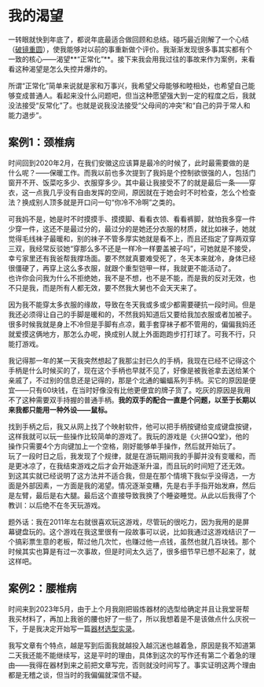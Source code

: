# 我的渴望

一转眼就快到年底了，都说年底最适合做回顾和总结。碰巧最近刚解了一个心结（[破镜重圆](./2024-10-18-破镜重圆.md)），使我能够对以前的事重新做个评价。我渐渐发现很多事其实都有个一致的核心——渴望**“正常化”**。接下来我会用我过往的事故来作为案例，来看看这种渴望是怎么失控并爆炸的。

所谓“正常化”简单来说就是家和万事兴，我希望父母能够和睦相处，也希望自己能够变成普通人。看起来没什么问题吧，但当这种愿望强大到一定的程度之后，我就没法接受“反常化”了。也就是说我没法接受“父母间的冲突”和“自己的异于常人和能力退步”。

## 案例1：颈椎病

时间回到2020年2月，在我们安徽这应该算是最冷的时候了，此时最需要做的是什么呢？——保暖工作。而我以前也多次提到了我妈是个控制欲很强的人，包括门窗开不开、饭菜吃多少、衣服穿多少。其中最让我接受不了的就是最后一条——穿衣，这一点我几乎没有自由发挥的空间，原因就在于她会时不时检查，怎么个检查法？换成别人顶多就是开口问一句“你冷不冷啊”之类的。

可我妈不是，她是时不时摸摸手、摸摸脚、看看衣领、看看裤脚，就怕我多穿一件少穿一件，这还不是最过分的，最过分的是她还分衣服的材质，就比如袜子，她就觉得毛线袜子最暖和，别的袜子不管多厚实她就是看不上，而且还指定了穿两双穿三双，我经常反驳她“穿那么多不还是一样冷一样要盖被子吗”，可她就是不接受，幸亏家里还有我爸帮我撑场面。要不然就真要难受死了，冬天本来就冷，身体已经很僵硬了，再穿上这么多衣服，就跟个重型铠甲一样，我就更不能活动了。  
也许你会问我为什么不拒绝她，我不是不想，也不是不能，而是我的反对无效，也不只是我，而是所有人都无效，要不然我大舅也不会天天来了。

因为我不能穿太多衣服的缘故，导致在冬天我或多或少都需要硬抗一段时间。但是我还必须得让自己的手脚是暖和的，不然我妈知道后又要给我加衣服或者加被子。很多时候我就是身上不冷但是手脚有点凉，戴手套穿袜子都不管用的，偏偏我妈还就爱摸这俩地方，那怎么办呢，换成别人就上外面跑跑步打打球了。可我不行，只能打游戏。

我记得那一年的某一天我突然想起了我那尘封已久的手柄，我现在已经不记得这个手柄是什么时候买的了，现在这个手柄也早就不见了，好像是被我爸拿去送给某个亲戚了，不过别的信息还是记得的，那是个北通的蝙蝠系列手柄。买它的原因是便宜——只有60块钱，在当时好像没有比他更便宜的牌子货了。吃灰的原因是我用不了这种需要双手持握的普通手柄。**我的双手的配合一直是个问题，以至于长期以来我都只能用一种外设——鼠标。**

找到手柄之后，我又从网上找了个映射软件，他可以把手柄按键给变成键盘按键，这样我就可以玩一些操作比较简单的游戏了。我玩的游戏是《火拼QQ堂》，他的操作只需要4个方向键加上一个空格，刚好能够单手操作，然后就开始玩了。  
玩了一段时日之后，我发现了个规律，就是在游玩期间我的手脚并没有变暖和，而是更冰凉了，在我结束游戏之后才会开始逐渐升温，而且玩的时间短了还无效。  
到这其实就已经说明了这方法并不适合我，但是在那个情境下我似乎没得选，一方面是外部因素，一方面是我的渴望。情况逐渐变糟，先是右手手指开始发麻，然后是左臂，最后是右大腿。最后这个直接导致我换了个睡姿睡觉。从此以后我得了个教训：以后绝不在冬天玩游戏。

题外话：我在2011年左右就很喜欢玩这游戏，尽管玩的很吃力，因为我用的是屏幕键盘玩的。这个游戏在我这里很有一段故事可以说，比如我通过这游戏结识了一个搞彩票生意的老板，帮过他几次忙，也赚过他一点钱，虽然也就几百块钱。那个时候其实也算是有过一次事故，但是时间太久远了，很多细节早已想不起来了，就这样吧。

## 案例2：腰椎病

时间来到2023年5月，由于上个月我刚把锻炼器材的选型给确定并且让我堂哥帮我买材料了，再加上我爸的腰也好了一些了，所以我想着是不是该做点什么庆祝一下，于是我决定开始写一篇[器材选型实录](./2023-06-01-心已死的家庭.md)。

我写文章有个特点，越是写到后面我就越投入越沉迷也越着急，原因是我不知道第二天我还能不能继续写，这是平时的理由，具体到这次的写作还有第二个着急的理由——我得在器材到来之前把文章写完，否则就没时间写了。事实证明这两个理由都是无稽之谈，但当时的我偏偏就深信不疑。
